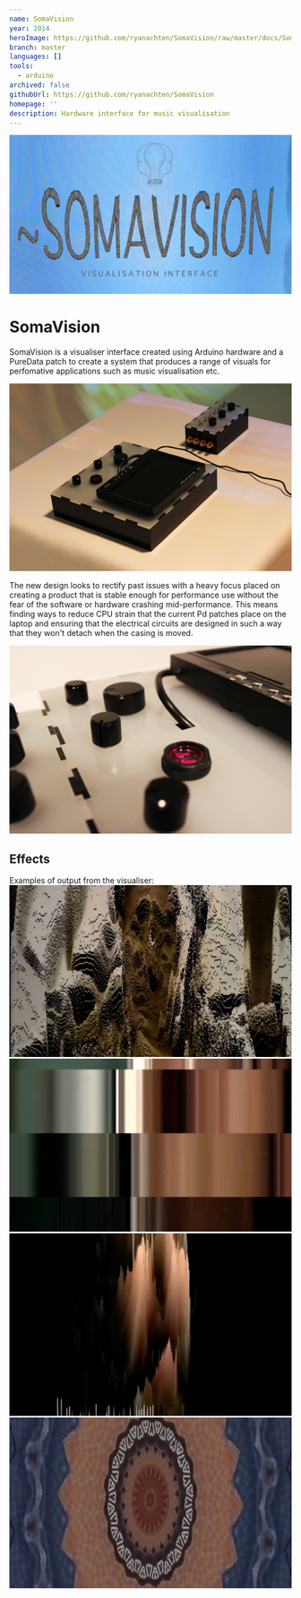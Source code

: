 ```yaml
---
name: SomaVision
year: 2014
heroImage: https://github.com/ryanachten/SomaVision/raw/master/docs/SomVis_01.jpg
branch: master
languages: []
tools:
  - arduino
archived: false
githubUrl: https://github.com/ryanachten/SomaVision
homepage: ''
description: Hardware interface for music visualisation
---
```

![promocover](https://github.com/ryanachten/SomaVision/raw/master/docs/PromoCoverUpload.jpg?raw=true)

# SomaVision

SomaVision is a visualiser interface created using Arduino hardware and a PureData patch to create a system that produces a range of visuals for perfomative applications such as music visualisation etc.

![SomaVision product](https://github.com/ryanachten/SomaVision/raw/master/docs/SomVis_01.jpg?raw=true)

The new design looks to rectify past issues with a heavy focus placed on creating a product that is stable enough for performance use without the fear of the software or hardware crashing mid-performance. This means finding ways to reduce CPU strain that the current Pd patches place on the laptop and ensuring that the electrical circuits are designed in such a way that they won't detach when the casing is moved.

![SomaVision product](https://github.com/ryanachten/SomaVision/raw/master/docs/SomVis_02.jpeg?raw=true)

## Effects

Examples of output from the visualiser:
![SomaVision product](https://github.com/ryanachten/SomaVision/raw/master/docs/SomVis_03.png?raw=true)
![SomaVision visuals](https://github.com/ryanachten/SomaVision/raw/master/docs/SomVis_04.png?raw=true)
![SomaVision visuals](https://github.com/ryanachten/SomaVision/raw/master/docs/SomVis_05.png?raw=true)
![SomaVision visuals](https://github.com/ryanachten/SomaVision/raw/master/docs/SomVis_06.png?raw=true)
